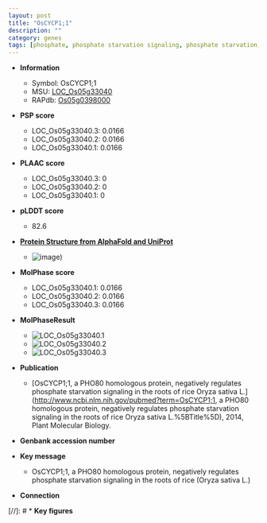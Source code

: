 ```yaml
---
layout: post
title: "OsCYCP1;1"
description: ""
category: genes
tags: [phosphate, phosphate starvation signaling, phosphate starvation, root]
---
```


* **Information**  
    + Symbol: OsCYCP1;1  
    + MSU: [LOC_Os05g33040](http://rice.plantbiology.msu.edu/cgi-bin/ORF_infopage.cgi?orf=LOC_Os05g33040)  
    + RAPdb: [Os05g0398000](http://rapdb.dna.affrc.go.jp/viewer/gbrowse_details/irgsp1?name=Os05g0398000)  

* **PSP score**  
    + LOC_Os05g33040.3: 0.0166 
    + LOC_Os05g33040.2: 0.0166 
    + LOC_Os05g33040.1: 0.0166 

* **PLAAC score**  
    + LOC_Os05g33040.3: 0 
    + LOC_Os05g33040.2: 0 
    + LOC_Os05g33040.1: 0 

* **pLDDT score**
    + 82.6

* **[Protein Structure from AlphaFold and UniProt](https://www.uniprot.org/uniprotkb/Q75HV0/entry#structure)**
    + ![image](https://ricepsp.github.io/images/Q7/AF-Q75HV0-F1.png))

* **MolPhase score**
    + LOC_Os05g33040.1: 0.0166
    + LOC_Os05g33040.2: 0.0166
    + LOC_Os05g33040.3: 0.0166

* **MolPhaseResult**
    + ![LOC_Os05g33040.1](https://ricepsp.github.io/pictures/LOC_Os05g/LOC_Os05g33040.1.png)
    + ![LOC_Os05g33040.2](https://ricepsp.github.io/pictures/LOC_Os05g/LOC_Os05g33040.2.png)
    + ![LOC_Os05g33040.3](https://ricepsp.github.io/pictures/LOC_Os05g/LOC_Os05g33040.3.png)

* **Publication**  
    + [OsCYCP1;1, a PHO80 homologous protein, negatively regulates phosphate starvation signaling in the roots of rice Oryza sativa L.](http://www.ncbi.nlm.nih.gov/pubmed?term=OsCYCP1;1, a PHO80 homologous protein, negatively regulates phosphate starvation signaling in the roots of rice Oryza sativa L.%5BTitle%5D), 2014, Plant Molecular Biology.

* **Genbank accession number**  

* **Key message**  
    + OsCYCP1;1, a PHO80 homologous protein, negatively regulates phosphate starvation signaling in the roots of rice (Oryza sativa L.)

* **Connection**  

[//]: # * **Key figures**  


